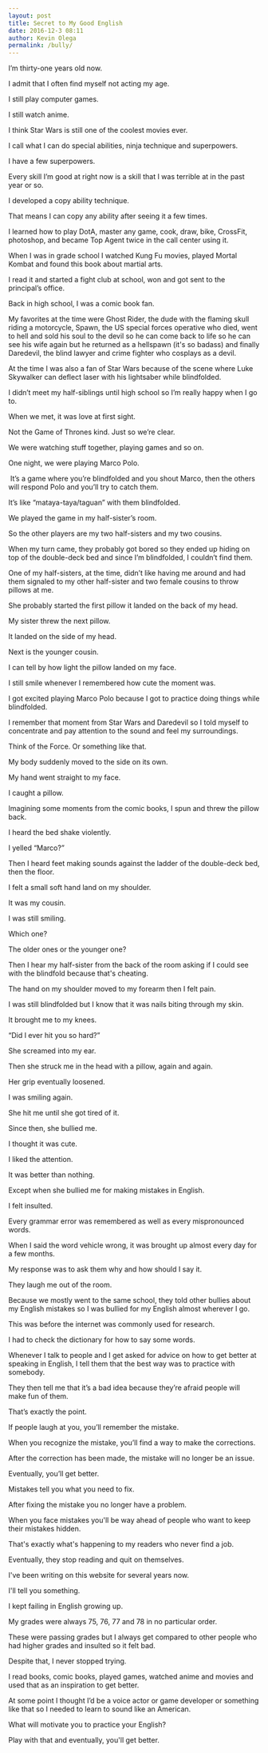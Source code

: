 ```yaml
---
layout: post
title: Secret to My Good English
date: 2016-12-3 08:11
author: Kevin Olega
permalink: /bully/
---
```


I’m thirty-one years old now. 

I admit that I often find myself not acting my age.

I still play computer games.

I still watch anime.

I think Star Wars is still one of the coolest movies ever.

I call what I can do special abilities, ninja technique and superpowers.

I have a few superpowers.

Every skill I’m good at right now is a skill that I was terrible at in the past year or so.

I developed a copy ability technique. 

That means I can copy any ability after seeing it a few times.

I learned how to play DotA, master any game, cook, draw, bike, CrossFit, photoshop, and became Top Agent twice in the call center using it.

When I was in grade school I watched Kung Fu movies, played Mortal Kombat and found this book about martial arts. 

I read it and started a fight club at school, won and got sent to the principal’s office.

Back in high school, I was a comic book fan. 

My favorites at the time were Ghost Rider, the dude with the flaming skull riding a motorcycle, Spawn, the US special forces operative who died, went to hell and sold his soul to the devil so he can come back to life so he can see his wife again but he returned as a hellspawn (it's so badass) and finally Daredevil, the blind lawyer and crime fighter who cosplays as a devil.

At the time I was also a fan of Star Wars because of the scene where Luke Skywalker can deflect laser with his lightsaber while blindfolded.

I didn’t meet my half-siblings until high school so I’m really happy when I go to.

When we met, it was love at first sight. 

Not the Game of Thrones kind. Just so we’re clear.

We were watching stuff together, playing games and so on.

One night, we were playing Marco Polo.

 It’s a game where you’re blindfolded and you shout Marco, then the others will respond Polo and you’ll try to catch them.

It’s like “mataya-taya/taguan” with them blindfolded.

We played the game in my half-sister’s room. 

So the other players are my two half-sisters and my two cousins.

When my turn came, they probably got bored so they ended up hiding on top of the double-deck bed and since I’m blindfolded, I couldn’t find them.

One of my half-sisters, at the time, didn’t like having me around and had them signaled to my other half-sister and two female cousins to throw pillows at me.

She probably started the first pillow it landed on the back of my head.

My sister threw the next pillow. 

It landed on the side of my head.

Next is the younger cousin. 

I can tell by how light the pillow landed on my face.

I still smile whenever I remembered how cute the moment was.

I got excited playing Marco Polo because I got to practice doing things while blindfolded. 

I remember that moment from Star Wars and Daredevil so I told myself to concentrate and pay attention to the sound and feel my surroundings. 

Think of the Force. Or something like that.

My body suddenly moved to the side on its own. 

My hand went straight to my face.

I caught a pillow.

Imagining some moments from the comic books, I spun and threw the pillow back.

I heard the bed shake violently.

I yelled “Marco?”

Then I heard feet making sounds against the ladder of the double-deck bed, then the floor.

I felt a small soft hand land on my shoulder. 

It was my cousin. 

I was still smiling.

Which one?

The older ones or the younger one?

Then I hear my half-sister from the back of the room asking if I could see with the blindfold because that's cheating.

The hand on my shoulder moved to my forearm then I felt pain.

I was still blindfolded but I know that it was nails biting through my skin.

It brought me to my knees.

“Did I ever hit you so hard?”

She screamed into my ear.

Then she struck me in the head with a pillow, again and again.

Her grip eventually loosened. 

I was smiling again. 

She hit me until she got tired of it.

Since then, she bullied me. 

I thought it was cute. 

I liked the attention.

It was better than nothing.

Except when she bullied me for making mistakes in English. 

I felt insulted.

Every grammar error was remembered as well as every mispronounced words.

When I said the word vehicle wrong, it was brought up almost every day for a few months. 

My response was to ask them why and how should I say it.

They laugh me out of the room.

Because we mostly went to the same school, they told other bullies about my English mistakes so I was bullied for my English almost wherever I go.

This was before the internet was commonly used for research.

I had to check the dictionary for how to say some words.

Whenever I talk to people and I get asked for advice on how to get better at speaking in English, I tell them that the best way was to practice with somebody.

They then tell me that it’s a bad idea because they’re afraid people will make fun of them.

That’s exactly the point.

If people laugh at you, you’ll remember the mistake.

When you recognize the mistake, you’ll find a way to make the corrections.

After the correction has been made, the mistake will no longer be an issue.

Eventually, you’ll get better.

Mistakes tell you what you need to fix.

After fixing the mistake you no longer have a problem.

When you face mistakes you'll be way ahead of people who want to keep their mistakes hidden.

That's exactly what's happening to my readers who never find a job.

Eventually, they stop reading and quit on themselves.

I've been writing on this website for several years now.

I'll tell you something.

I kept failing in English growing up. 

My grades were always 75, 76, 77 and 78 in no particular order. 

These were passing grades but I always get compared to other people who had higher grades and insulted so it felt bad.

Despite that, I never stopped trying. 

I read books, comic books, played games, watched anime and movies and used that as an inspiration to get better.

At some point I thought I’d be a voice actor or game developer or something like that so I needed to learn to sound like an American.

What will motivate you to practice your English?

Play with that and eventually, you'll get better.
